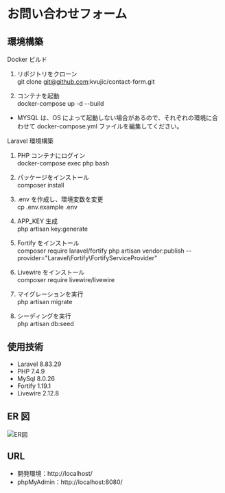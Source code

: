 # お問い合わせフォーム

## 環境構築

Docker ビルド

1. リポジトリをクローン  
   git clone git@github.com:kvujic/contact-form.git

2. コンテナを起動  
   docker-compose up -d --build

- MYSQL は、OS によって起動しない場合があるので、それぞれの環境に合わせて docker-compose.yml ファイルを編集してください。

Laravel 環境構築

1. PHP コンテナにログイン  
   docker-compose exec php bash

2. パッケージをインストール  
   composer install

3. .env を作成し、環境変数を変更  
   cp .env.example .env

4. APP_KEY 生成  
   php artisan key:generate

5. Fortify をインストール  
   composer require laravel/fortify
   php artisan vendor:publish --provider="Laravel\Fortify\FortifyServiceProvider"

6. Livewire をインストール  
   composer require livewire/livewire

7. マイグレーションを実行  
   php artisan migrate

8. シーディングを実行  
   php artisan db:seed

## 使用技術

- Laravel 8.83.29
- PHP 7.4.9
- MySql 8.0.26
- Fortify 1.19.1
- Livewire 2.12.8

## ER 図

![ER図](./images/er-drawio.png)

## URL

- 開発環境：http://localhost/
- phpMyAdmin：http://localhost:8080/
